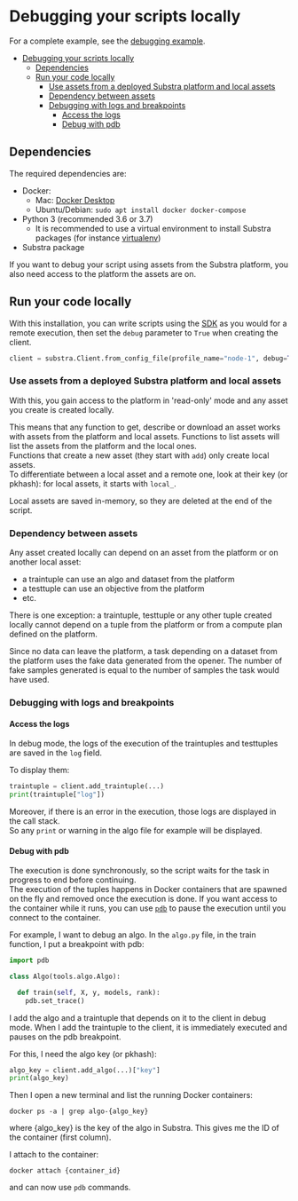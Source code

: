 # Debugging your scripts locally

For a complete example, see the [debugging example](../examples/debugging/README.md).

- [Debugging your scripts locally](#debugging-your-scripts-locally)
  - [Dependencies](#dependencies)
  - [Run your code locally](#run-your-code-locally)
    - [Use assets from a deployed Substra platform and local assets](#use-assets-from-a-deployed-substra-platform-and-local-assets)
    - [Dependency between assets](#dependency-between-assets)
    - [Debugging with logs and breakpoints](#debugging-with-logs-and-breakpoints)
      - [Access the logs](#access-the-logs)
      - [Debug with pdb](#debug-with-pdb)

## Dependencies

The required dependencies are:

- Docker:
  - Mac: [Docker Desktop](https://www.docker.com/products/docker-desktop)
  - Ubuntu/Debian: `sudo apt install docker docker-compose`
- Python 3 (recommended 3.6 or 3.7)
  - It is recommended to use a virtual environment to install Substra packages (for instance [virtualenv](https://virtualenv.pypa.io/en/latest/))
- Substra package

If you want to debug your script using assets from the Substra platform, you also need access to the platform the assets are on.


## Run your code locally

With this installation, you can write scripts using the [SDK](../references/sdk.md) as you would for a remote execution, then
set the `debug` parameter to `True` when creating the client.

```python
client = substra.Client.from_config_file(profile_name="node-1", debug=True)
```

### Use assets from a deployed Substra platform and local assets

With this, you gain access to the platform in 'read-only' mode and any asset you create is created locally.

This means that any function to get, describe or download an asset works with assets from the platform and local assets. Functions to
list assets will list the assets from the platform and the local ones.  
Functions that create a new asset (they start with `add`) only create local assets.  
To differentiate between a local asset and a remote one, look at their key (or pkhash): for local assets, it starts with `local_`.

Local assets are saved in-memory, so they are deleted at the end of the script.

### Dependency between assets

Any asset created locally can depend on an asset from the platform or on another local asset:
- a traintuple can use an algo and dataset from the platform
- a testtuple can use an objective from the platform
- etc.

There is one exception: a traintuple, testtuple or any other tuple created locally cannot depend on a tuple from the platform 
or from a compute plan defined on the platform.

Since no data can leave the platform, a task depending on a dataset from the platform uses the fake data generated from the opener. The
number of fake samples generated is equal to the number of samples the task would have used.

### Debugging with logs and breakpoints

#### Access the logs

In debug mode, the logs of the execution of the traintuples and testtuples are saved
in the `log` field.

To display them:

```python
traintuple = client.add_traintuple(...)
print(traintuple["log"])
```

Moreover, if there is an error in the execution, those logs are displayed in the call stack.  
So any `print` or warning in the algo file for example will be displayed.

#### Debug with pdb

The execution is done synchronously, so the script waits for the task in progress to end before continuing.  
The execution of the tuples happens in Docker containers that are spawned on the fly and removed once the execution is done.
If you want access to the container while it runs, you can use [`pdb`](https://docs.python.org/3.6/library/pdb.html#pdb.set_trace) to pause the execution 
until you connect to the container.

For example, I want to debug an algo. In the `algo.py` file, in the train function, I put a breakpoint with pdb:

```python
import pdb

class Algo(tools.algo.Algo):

  def train(self, X, y, models, rank):
    pdb.set_trace()
```

I add the algo and a traintuple that depends on it to the client in debug mode. When I add the traintuple to the client, it is immediately executed 
and pauses on the pdb breakpoint.

For this, I need the algo key (or pkhash):
```python
algo_key = client.add_algo(...)["key"]
print(algo_key)
```

Then I open a new terminal and list the running Docker containers:
```shell
docker ps -a | grep algo-{algo_key}
```
where {algo_key} is the key of the algo in Substra. This gives me the ID of the
container (first column).

I attach to the container:
```shell
docker attach {container_id}
```

and can now use `pdb` commands.
